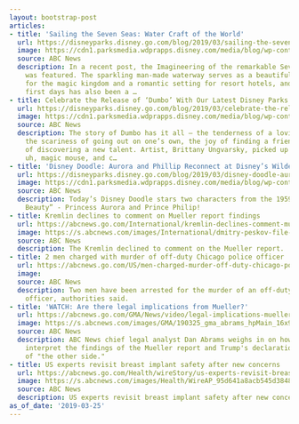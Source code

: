 ```yaml
---
layout: bootstrap-post
articles:
- title: 'Sailing the Seven Seas: Water Craft of the World'
  url: https://disneyparks.disney.go.com/blog/2019/03/sailing-the-seven-seas-water-craft-of-the-world/
  image: https://cdn1.parksmedia.wdprapps.disney.com/media/blog/wp-content/uploads/2019/03/sdvbuyry698u7.jpg
  source: ABC News
  description: In a recent post, the Imagineering of the remarkable Seven Seas Lagoon
    was featured. The sparkling man-made waterway serves as a beautiful entry sequence
    for the magic kingdom and a romantic setting for resort hotels, and since its
    first days has also been a …
- title: Celebrate the Release of ‘Dumbo’ With Our Latest Disney Parks Blog Wallpaper
  url: https://disneyparks.disney.go.com/blog/2019/03/celebrate-the-release-of-dumbo-with-our-latest-disney-parks-blog-wallpaper/
  image: https://cdn1.parksmedia.wdprapps.disney.com/media/blog/wp-content/uploads/2019/03/uyrgubhj6987.jpg
  source: ABC News
  description: The story of Dumbo has it all – the tenderness of a loving mother,
    the scariness of going out on one’s own, the joy of finding a friend and the thrill
    of discovering a new talent. Artist, Brittany Ungvarsky, picked up her magic feather,
    uh, magic mouse, and c…
- title: 'Disney Doodle: Aurora and Phillip Reconnect at Disney’s Wilderness Lodge'
  url: https://disneyparks.disney.go.com/blog/2019/03/disney-doodle-aurora-and-phillip-reconnect-at-disneys-wilderness-lodge/
  image: https://cdn1.parksmedia.wdprapps.disney.com/media/blog/wp-content/uploads/2019/03/iujjvhyttu8897.jpg
  source: ABC News
  description: Today’s Disney Doodle stars two characters from the 1959 film “Sleeping
    Beauty” - Princess Aurora and Prince Philip!
- title: Kremlin declines to comment on Mueller report findings
  url: https://abcnews.go.com/International/kremlin-declines-comment-mueller-report-findings/story?id=61921907
  image: https://s.abcnews.com/images/International/dmitry-peskov-file-gty-ml-190325_hpMain_16x9_992.jpg
  source: ABC News
  description: The Kremlin declined to comment on the Mueller report.
- title: 2 men charged with murder of off-duty Chicago police officer
  url: https://abcnews.go.com/US/men-charged-murder-off-duty-chicago-police-officer/story?id=61922060
  image: 
  source: ABC News
  description: Two men have been arrested for the murder of an off-duty Chicago police
    officer, authorities said.
- title: 'WATCH: Are there legal implications from Mueller?'
  url: https://abcnews.go.com/GMA/News/video/legal-implications-mueller-report-61921189
  image: https://s.abcnews.com/images/GMA/190325_gma_abrams_hpMain_16x9_992.jpg
  source: ABC News
  description: ABC News chief legal analyst Dan Abrams weighs in on how to legally
    interpret the findings of the Mueller report and Trump's declaration for an investigation
    of "the other side."
- title: US experts revisit breast implant safety after new concerns
  url: https://abcnews.go.com/Health/wireStory/us-experts-revisit-breast-implant-safety-concerns-61920442
  image: https://s.abcnews.com/images/Health/WireAP_95d641a8acb545d384860d794028dfd7_16x9_992.jpg
  source: ABC News
  description: US experts revisit breast implant safety after new concerns go.com
as_of_date: '2019-03-25'
---
```


